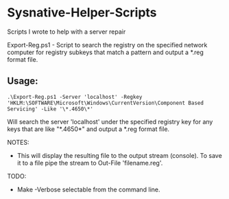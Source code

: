 # Sysnative-Helper-Scripts
Scripts I wrote to help with a server repair

Export-Reg.ps1 - Script to search the registry on the specified network computer for registry subkeys that match a pattern and output a *.reg format file.

## Usage:
    .\Export-Reg.ps1 -Server 'localhost' -Regkey 'HKLM:\SOFTWARE\Microsoft\Windows\CurrentVersion\Component Based Servicing' -Like '\*.4650\*'

Will search the server 'localhost' under the specified registry key for any keys that are like "\*.4650\*" and output a \*.reg format file. 

NOTES:
- This will display the resulting file to the output stream (console). To save it to a file pipe the stream to Out-File 'filename.reg'.

TODO:
- Make -Verbose selectable from the command line.
